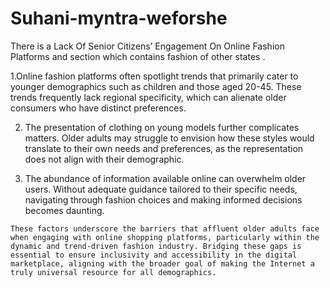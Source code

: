 # Suhani-myntra-weforshe

There is a Lack Of Senior Citizens’ Engagement On Online Fashion Platforms and section which contains fashion of other states .

1.Online fashion platforms often spotlight trends that primarily cater to younger demographics such as children and those aged 20-45. These trends frequently lack regional specificity, which can alienate older consumers who have distinct preferences.

2.  The presentation of clothing on young models further complicates matters. Older adults may  struggle to envision how these styles would translate to their own needs and preferences, as the representation does not align with their demographic.

3.   The abundance of information available online can overwhelm older users. Without adequate guidance tailored to their specific needs, navigating through fashion choices and making informed decisions becomes daunting.

	These factors underscore the barriers that affluent older adults face when engaging with online shopping platforms, particularly within the dynamic and trend-driven fashion industry. Bridging these gaps is essential to ensure inclusivity and accessibility in the digital marketplace, aligning with the broader goal of making the Internet a truly universal resource for all demographics.


